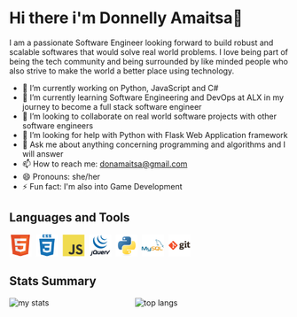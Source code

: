 # Hi there i'm Donnelly Amaitsa👋
I am a passionate Software Engineer looking forward to build robust and scalable softwares that would solve real world problems. I love being part of being the tech community and being surrounded by like minded people who also strive to make the world a better place using technology.

- 🔭 I’m currently working on Python, JavaScript and C#
- 🌱 I’m currently learning Software Engineering and DevOps at ALX in my journey to become a full stack software engineer
- 👯 I’m looking to collaborate on real world software projects with other software engineers
- 🤔 I’m looking for help with Python with Flask Web Application framework
- 💬 Ask me about anything concerning programming and algorithms and I will answer
- 📫 How to reach me: donamaitsa@gmail.com
- 😄 Pronouns: she/her
- ⚡ Fun fact: I'm also into Game Development

## Languages and Tools
<div>
 <img src="https://github.com/devicons/devicon/blob/master/icons/html5/html5-original.svg" title="HTML5" alt="HTML" width="40" height="40"/>&nbsp;
 <img src="https://github.com/devicons/devicon/blob/master/icons/css3/css3-plain-wordmark.svg"  title="CSS3" alt="CSS" width="40" height="40"/>&nbsp;
 <img src="https://github.com/devicons/devicon/blob/master/icons/javascript/javascript-original.svg" title="JavaScript" alt="JavaScript" width="40" height="40"/>&nbsp;
 <img src="https://github.com/devicons/devicon/blob/master/icons/jquery/jquery-original-wordmark.svg" title="jQuery" alt="jQuery" width="40" height="40"/>&nbsp;
 <img src="https://github.com/devicons/devicon/blob/master/icons/python/python-original.svg" title="Python" alt="Python" width="40" height="40"/>&nbsp;
 <img src="https://github.com/devicons/devicon/blob/master/icons/mysql/mysql-original-wordmark.svg" title="MySQL"  alt="MySQL" width="40" height="40"/>&nbsp;
 <img src="https://github.com/devicons/devicon/blob/master/icons/git/git-original-wordmark.svg" title="Git" **alt="Git" width="40" height="40"/>&nbsp;
</div>

## Stats Summary
<img alt="my stats" align="left" width="45%" src="https://github-readme-stats.vercel.app/api?username=donnellyCodes&show_icons=true&theme=radical"/>
<img alt="top langs" align="left" width="45%" src="https://github-readme-stats.vercel.app/api/top-langs/?username=donnellyCodes&layout=compact&theme=radical"/>
